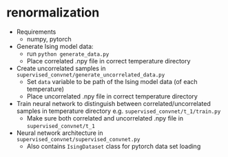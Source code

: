 # renormalization


* Requirements
	* numpy, pytorch
* Generate Ising model data:
	* run `python generate_data.py`
	* Place correlated .npy file in correct temperature directory
* Create uncorrelated samples in `supervised_convnet/generate_uncorrelated_data.py`
	* Set `data` variable to be path of the Ising model data (of each temperature)
	* Place uncorrelated .npy file in correct temperature directory
* Train neural network to distinguish between correlated/uncorrelated samples in temperature directory e.g. `supervised_convnet/t_1/train.py`
	* Make sure both correlated and uncorrelated .npy file in `supervised_convnet/t_1`
* Neural network architecture in `supervised_convnet/supervised_convnet.py`
	* Also contains `IsingDataset` class for pytorch data set loading
